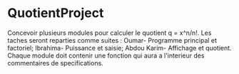 # QuotientProject
Concevoir plusieurs modules pour calculer le quotient q = x^n/n!. Les taches seront reparties comme suites : Oumar- Programme principal et factoriel; Ibrahima- Puissance et saisie; Abdou Karim- Affichage et quotient. Chaque module doit contenir une fonction qui aura a l'interieur des commentaires de specifications.
